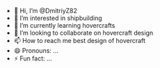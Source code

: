 - 👋 Hi, I’m @DmitriyZ82
- 👀 I’m interested in shipbuilding 
- 🌱 I’m currently learning hovercrafts
- 💞️ I’m looking to collaborate on hovercraft design
- 📫 How to reach me best design of hovercraft 
- 😄 Pronouns: ...
- ⚡ Fun fact: ...

<!---
DmitriyZ82/DmitriyZ82 is a ✨ special ✨ repository because its `README.md` (this file) appears on your GitHub profile.
You can click the Preview link to take a look at your changes.
--->

